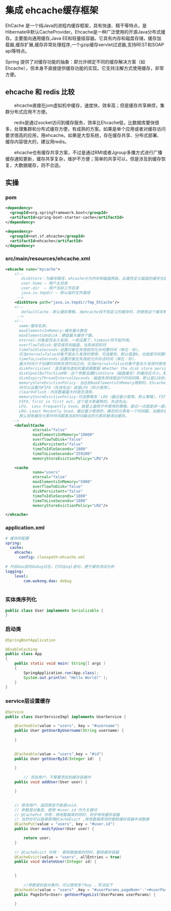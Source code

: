 <extoc></extoc>
# 集成 ehcache缓存框架

EhCache 是一个纯Java的进程内缓存框架，具有快速、精干等特点，是Hibernate中默认CacheProvider。Ehcache是一种广泛使用的开源Java分布式缓存。主要面向通用缓存,Java EE和轻量级容器。它具有内存和磁盘存储，缓存加载器,缓存扩展,缓存异常处理程序,一个gzip缓存servlet过滤器,支持REST和SOAP api等特点。

Spring 提供了对缓存功能的抽象：即允许绑定不同的缓存解决方案（如Ehcache），但本身不直接提供缓存功能的实现。它支持注解方式使用缓存，非常方便。



## **ehcache 和 redis 比较**

　　ehcache直接在jvm虚拟机中缓存，速度快，效率高；但是缓存共享麻烦，集群分布式应用不方便。

　　redis是通过socket访问到缓存服务，效率比Ehcache低，比数据库要快很多，处理集群和分布式缓存方便，有成熟的方案。如果是单个应用或者对缓存访问要求很高的应用，用ehcache。如果是大型系统，存在缓存共享、分布式部署、缓存内容很大的，建议用redis。

　　ehcache也有缓存共享方案，不过是通过RMI或者Jgroup多播方式进行广播缓存通知更新，缓存共享复杂，维护不方便；简单的共享可以，但是涉及到缓存恢复，大数据缓存，则不合适。

## 实操

### **pom**

```xml
<dependency>
  <groupId>org.springframework.boot</groupId>
  <artifactId>spring-boot-starter-cache</artifactId>
</dependency>

<dependency>
  <groupId>net.sf.ehcache</groupId>
  <artifactId>ehcache</artifactId>
</dependency>
```



### **src/main/resources/ehcache.xml**

```xml
<ehcache name="mycache">
    <!--
       diskStore：为缓存路径，ehcache分为内存和磁盘两级，此属性定义磁盘的缓存位置。参数解释如下：
       user.home – 用户主目录
       user.dir  – 用户当前工作目录
       java.io.tmpdir – 默认临时文件路径
     -->
    <diskStore path="java.io.tmpdir/Tmp_EhCache"/>
    <!--
       defaultCache：默认缓存策略，当ehcache找不到定义的缓存时，则使用这个缓存策略。只能定义一个。
     -->
    <!--
      name:缓存名称。
      maxElementsInMemory:缓存最大数目
      maxElementsOnDisk：硬盘最大缓存个数。
      eternal:对象是否永久有效，一但设置了，timeout将不起作用。
      overflowToDisk:是否保存到磁盘，当系统宕机时
      timeToIdleSeconds:设置对象在失效前的允许闲置时间（单位：秒）。
      仅当eternal=false对象不是永久有效时使用，可选属性，默认值是0，也就是可闲置时间无穷大。
      timeToLiveSeconds:设置对象在失效前允许存活时间（单位：秒）。
      最大时间介于创建时间和失效时间之间。仅当eternal=false对象不是永久有效时使用，默认是0.，也就是对象存活时间无穷大。
      diskPersistent：是否缓存虚拟机重启期数据 Whether the disk store persists between restarts of the Virtual Machine. The default value is false.
      diskSpoolBufferSizeMB：这个参数设置DiskStore（磁盘缓存）的缓存区大小。默认是30MB。每个Cache都应该有自己的一个缓冲区。
      diskExpiryThreadIntervalSeconds：磁盘失效线程运行时间间隔，默认是120秒。
      memoryStoreEvictionPolicy：当达到maxElementsInMemory限制时，Ehcache将会根据指定的策略去清理内存。默认策略是LRU（最近最少使用）。
      你可以设置为FIFO（先进先出）或是LFU（较少使用）。
      clearOnFlush：内存数量最大时是否清除。
      memoryStoreEvictionPolicy:可选策略有：LRU（最近最少使用，默认策略）、FIFO（先进先出）、LFU（最少访问次数）。
      FIFO，first in first out，这个是大家最熟的，先进先出。
      LFU， Less Frequently Used，就是上面例子中使用的策略，直白一点就是讲一直以来最少被使用的。如上面所讲，缓存的元素有一个hit属性，hit值最小的将会被清出缓存。
      LRU，Least Recently Used，最近最少使用的，缓存的元素有一个时间戳，当缓存容量满了，而又需要腾出地方来缓存新的元素的时候，
      那么现有缓存元素中时间戳离当前时间最远的元素将被清出缓存。
   -->
    <defaultCache
            eternal="false"
            maxElementsInMemory="10000"
            overflowToDisk="false"
            diskPersistent="false"
            timeToIdleSeconds="1800"
            timeToLiveSeconds="259200"
            memoryStoreEvictionPolicy="LRU"/>

    <cache
            name="users"
            eternal="false"
            maxElementsInMemory="5000"
            overflowToDisk="false"
            diskPersistent="false"
            timeToIdleSeconds="1800"
            timeToLiveSeconds="1800"
            memoryStoreEvictionPolicy="LRU"/>

</ehcache>
```



### **application.xml**

```yaml
# 缓存的配置
spring:
  cache:
    ehcache:
      config: classpath:ehcache.xml
      
# 开启dao层的dubug日志，打印出sql语句，便于缓存测试分析
logging:
	level:
		com.wukong.dao: debug
		
```



### **实体类序列化**

```java
public class User implements Serializable {
}
```



### **启动类**

```java
@SpringBootApplication

@EnableCaching
public class App
{
    public static void main( String[] args )
    {
        SpringApplication.run(App.class);
        System.out.println( "Hello World!" );
    }
}
```



### **service层设置缓存**

```java
@Service
public class UserServiceImpl implements UserService {

    @Cacheable(value = "users", key = "#username")
    public User getUserByUsername(String username) {
       
    }
  

    @Cacheable(value = "users",key = "#id")
    public User getUserById(Integer id)  {
        
    }

		// 添加用户，不需要添加到缓存容器中
    public void addUser(User user) {

    }

  
  	// 修改用户，返回类型不能是void，
  	// 参数是对象是，使用 #user.id 作为关键词
  	// @CachePut 作用：修改数据库的同时，同步修改缓存容器
  	// 当然也可以直接使用@CacheEvict ,修改数据库同时删除缓存容器中该数据
    @CachePut(value = "users", key = "#user.id")
    public User modifyUser(User user) {

        return user;
    }
	
  	// @CacheEvict 作用： 删除数据库的同时，删除缓存容器
    @CacheEvict(value = "users", allEntries = true)
    public void deleteUser(Integer id) {
       

    }
  
		//参数是封装对象时，可以使用多个key ，写法如下
    @Cacheable(value = "users" ,key = "#userParams.pageNum+'-'+#userParams.pageSize+'-'+#userParams.username")
    public PageInfo<User> getUserPageList(UserParams userParams) {

    }
```



